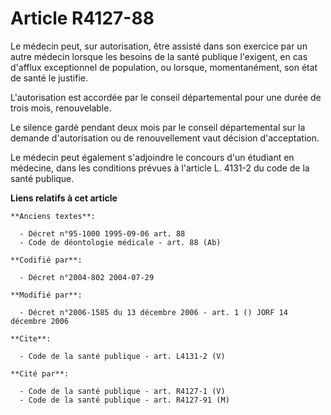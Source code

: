 # Article R4127-88

Le médecin peut, sur autorisation, être assisté dans son exercice par un autre médecin lorsque les besoins de la santé
publique l'exigent, en cas d'afflux exceptionnel de population, ou lorsque, momentanément, son état de santé le justifie. 

L'autorisation est accordée par le conseil départemental pour une durée de trois mois, renouvelable. 

Le silence gardé pendant deux mois par le conseil départemental sur la demande d'autorisation ou de renouvellement vaut
décision d'acceptation. 

Le médecin peut également s'adjoindre le concours d'un étudiant en médecine, dans les conditions prévues à l'article L.
4131-2 du code de la santé publique.

**Liens relatifs à cet article**

	**Anciens textes**:

	  - Décret n°95-1000 1995-09-06 art. 88
	  - Code de déontologie médicale - art. 88 (Ab)

	**Codifié par**:

	  - Décret n°2004-802 2004-07-29

	**Modifié par**:

	  - Décret n°2006-1585 du 13 décembre 2006 - art. 1 () JORF 14 décembre 2006

	**Cite**:

	  - Code de la santé publique - art. L4131-2 (V)

	**Cité par**:

	  - Code de la santé publique - art. R4127-1 (V)
	  - Code de la santé publique - art. R4127-91 (M)
